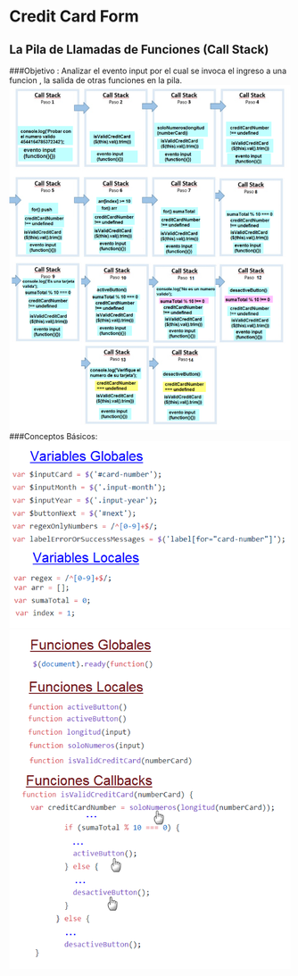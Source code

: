 # Credit Card Form

## La Pila de Llamadas de Funciones (Call Stack)
###Objetivo :
Analizar el evento input por el cual se invoca el ingreso a una funcion , la salida de otras funciones  en la pila.
![image](images/pilas.png)
###Conceptos Básicos:
![image](images/variables.png)
![image](images/funciones.png)

